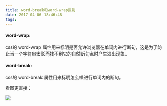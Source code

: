 ```yaml
---
title: word-break和word-wrap区别
date: 2017-04-06 18:46:48
tags:
---
```

#### word-wrap:

css的 word-wrap 属性用来标明是否允许浏览器在单词内进行断句，这是为了防止当一个字符串太长而找不到它的自然断句点时产生溢出现象。

#### word-break:

css的 word-break 属性用来标明怎么样进行单词内的断句。

看图更直接：

![](http://wx2.sinaimg.cn/mw1024/005SH7k8gy1fedv7j0bkgj30lg08bdfw.jpg)